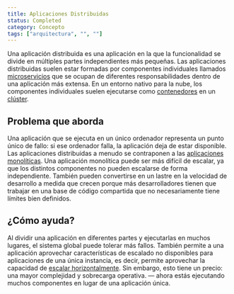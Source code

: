 ```yaml
---
title: Aplicaciones Distribuidas
status: Completed
category: Concepto
tags: ["arquitectura", "", ""]
---
```


Una aplicación distribuida es una aplicación en la que la funcionalidad se divide en múltiples partes independientes más pequeñas. 
Las aplicaciones distribuidas suelen estar formadas por componentes individuales llamados [microservicios](/es/microservices/)
que se ocupan de diferentes responsabilidades dentro de una aplicación más extensa. 
En un entorno nativo para la nube, los componentes individuales suelen ejecutarse como [contenedores](/es/container/) en un [clúster](/es/cluster/).


## Problema que aborda

Una aplicación que se ejecuta en un único ordenador representa un punto único de fallo: si ese ordenador falla, la aplicación deja de estar disponible. 
Las aplicaciones distribuidas a menudo se contraponen a las [aplicaciones monolíticas](/es/monolithic-apps/). 
Una aplicación monolítica puede ser más difícil de escalar, ya que los distintos componentes no pueden escalarse de forma independiente. 
También pueden convertirse en un lastre en la velocidad de desarrollo a medida que crecen 
porque más desarrolladores tienen que trabajar en una base de código compartida que no necesariamente tiene límites bien definidos.


## ¿Cómo ayuda?

Al dividir una aplicación en diferentes partes y ejecutarlas en muchos lugares, el sistema global puede tolerar más fallos. 
También permite a una aplicación aprovechar características de escalado no disponibles para aplicaciones de una única instancia, 
es decir, permite aprovechar la capacidad de [escalar horizontalmente](/es/horizontal-scaling/).
Sin embargo, esto tiene un precio: una mayor complejidad y sobrecarga operativa. 
— ahora estás ejecutando muchos componentes en lugar de una aplicación única.
